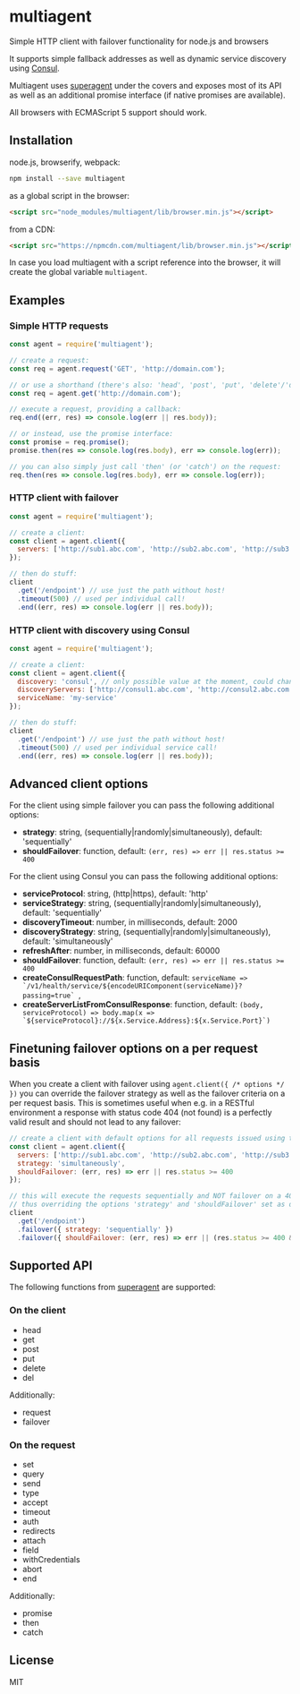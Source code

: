 # multiagent

Simple HTTP client with failover functionality for node.js and browsers

It supports simple fallback addresses as well as dynamic service discovery using [Consul](https://www.consul.io/).

Multiagent uses [superagent](http://visionmedia.github.io/superagent/) under the covers and exposes
most of its API as well as an additional promise interface (if native promises are available).

All browsers with ECMAScript 5 support should work.

## Installation

node.js, browserify, webpack:

```sh
npm install --save multiagent
```

as a global script in the browser:

```html
<script src="node_modules/multiagent/lib/browser.min.js"></script>
```

from a CDN:

```html
<script src="https://npmcdn.com/multiagent/lib/browser.min.js"></script>
```

In case you load multiagent with a script reference into the browser,
it will create the global variable `multiagent`.

## Examples

### Simple HTTP requests

```js
const agent = require('multiagent');

// create a request:
const req = agent.request('GET', 'http://domain.com');

// or use a shorthand (there's also: 'head', 'post', 'put', 'delete'/'del')
const req = agent.get('http://domain.com');

// execute a request, providing a callback:
req.end((err, res) => console.log(err || res.body));

// or instead, use the promise interface:
const promise = req.promise();
promise.then(res => console.log(res.body), err => console.log(err));

// you can also simply just call 'then' (or 'catch') on the request:
req.then(res => console.log(res.body), err => console.log(err));
```

### HTTP client with failover

```js
const agent = require('multiagent');

// create a client:
const client = agent.client({
  servers: ['http://sub1.abc.com', 'http://sub2.abc.com', 'http://sub3.abc.com']
});

// then do stuff:
client
  .get('/endpoint') // use just the path without host!
  .timeout(500) // used per individual call!
  .end((err, res) => console.log(err || res.body));
```

### HTTP client with discovery using Consul

```js
const agent = require('multiagent');

// create a client:
const client = agent.client({
  discovery: 'consul', // only possible value at the moment, could change in the future
  discoveryServers: ['http://consul1.abc.com', 'http://consul2.abc.com', 'http://consul3.abc.com'],
  serviceName: 'my-service'
});

// then do stuff:
client
  .get('/endpoint') // use just the path without host!
  .timeout(500) // used per individual service call!
  .end((err, res) => console.log(err || res.body));
```

## Advanced client options

For the client using simple failover you can pass the following additional options:

* __strategy__: string, (sequentially|randomly|simultaneously), default: 'sequentially'
* __shouldFailover__: function, default: `(err, res) => err || res.status >= 400`

For the client using Consul you can pass the following additional options:

* __serviceProtocol__: string, (http|https), default: 'http'
* __serviceStrategy__: string, (sequentially|randomly|simultaneously), default: 'sequentially'
* __discoveryTimeout__: number, in milliseconds, default: 2000
* __discoveryStrategy__: string, (sequentially|randomly|simultaneously), default: 'simultaneously'
* __refreshAfter__: number, in milliseconds, default: 60000
* __shouldFailover__: function, default: `(err, res) => err || res.status >= 400`
* __createConsulRequestPath__: function, default: ``serviceName => `/v1/health/service/${encodeURIComponent(serviceName)}?passing=true` ``,
* __createServerListFromConsulResponse__: function, default: ``(body, serviceProtocol) => body.map(x => `${serviceProtocol}://${x.Service.Address}:${x.Service.Port}`)``

## Finetuning failover options on a per request basis

When you create a client with failover using `agent.client({ /* options */ })` you can override
the failover strategy as well as the failover criteria on a per request basis. This is sometimes useful
when e.g. in a RESTful environment a response with status code 404 (not found) is a perfectly valid
result and should not lead to any failover:

~~~js
// create a client with default options for all requests issued using this client instance:
const client = agent.client({
  servers: ['http://sub1.abc.com', 'http://sub2.abc.com', 'http://sub3.abc.com'],
  strategy: 'simultaneously',
  shouldFailover: (err, res) => err || res.status >= 400
});

// this will execute the requests sequentially and NOT failover on a 404 status response,
// thus overriding the options 'strategy' and 'shouldFailover' set as default on the client:
client
  .get('/endpoint')
  .failover({ strategy: 'sequentially' })
  .failover({ shouldFailover: (err, res) => err || (res.status >= 400 && res.status !== 404) }) 
~~~

## Supported API

The following functions from [superagent](http://visionmedia.github.io/superagent/) are supported:

### On the client

* head
* get
* post
* put
* delete
* del

Additionally:

* request
* failover

### On the request

* set
* query
* send
* type
* accept
* timeout
* auth
* redirects
* attach
* field
* withCredentials
* abort
* end

Additionally:

* promise
* then
* catch

## License

MIT
